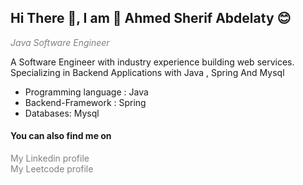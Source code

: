 <h2> Hi There 👋, I am 🤗 Ahmed Sherif Abdelaty 😊 </h2>

<i style="color:gray"> Java Software Engineer </i>

A Software Engineer with industry experience building web services. Specializing in Backend Applications with Java , Spring And Mysql 

<ul>
<li> Programming language  : Java </li>
<li> Backend-Framework     : Spring </li>
<li> Databases: Mysql</li>
</ul>


<h4>You can also find me on</h4>
<a href="https://www.linkedin.com/in/ahmed-sherif-b87333195/" style="color:gray;text-decoration: none;" > My Linkedin profile  </a>
<br>
<a href="https://leetcode.com/AhmedSherifAbdelaty/" style="color:gray;text-decoration: none;">My Leetcode profile </a>

